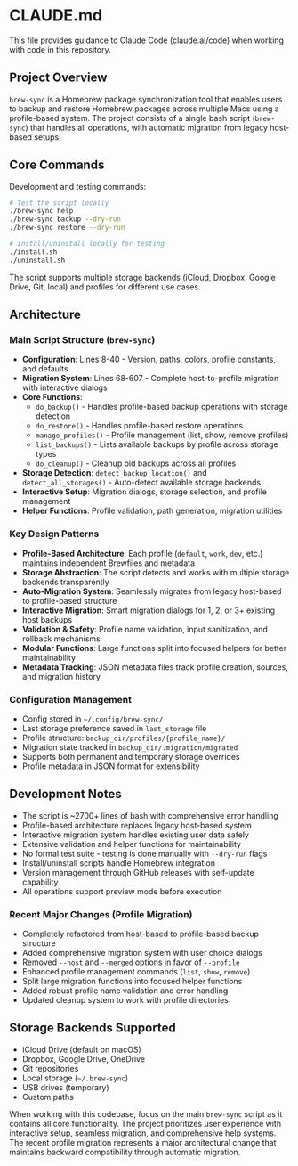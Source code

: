 # CLAUDE.md

This file provides guidance to Claude Code (claude.ai/code) when working with code in this repository.

## Project Overview

`brew-sync` is a Homebrew package synchronization tool that enables users to backup and restore Homebrew packages across multiple Macs using a profile-based system. The project consists of a single bash script (`brew-sync`) that handles all operations, with automatic migration from legacy host-based setups.

## Core Commands

Development and testing commands:
```bash
# Test the script locally
./brew-sync help
./brew-sync backup --dry-run
./brew-sync restore --dry-run

# Install/uninstall locally for testing
./install.sh
./uninstall.sh
```

The script supports multiple storage backends (iCloud, Dropbox, Google Drive, Git, local) and profiles for different use cases.

## Architecture

### Main Script Structure (`brew-sync`)
- **Configuration**: Lines 8-40 - Version, paths, colors, profile constants, and defaults
- **Migration System**: Lines 68-607 - Complete host-to-profile migration with interactive dialogs
- **Core Functions**: 
  - `do_backup()` - Handles profile-based backup operations with storage detection
  - `do_restore()` - Handles profile-based restore operations
  - `manage_profiles()` - Profile management (list, show, remove profiles)
  - `list_backups()` - Lists available backups by profile across storage types
  - `do_cleanup()` - Cleanup old backups across all profiles
- **Storage Detection**: `detect_backup_location()` and `detect_all_storages()` - Auto-detect available storage backends
- **Interactive Setup**: Migration dialogs, storage selection, and profile management
- **Helper Functions**: Profile validation, path generation, migration utilities

### Key Design Patterns
- **Profile-Based Architecture**: Each profile (`default`, `work`, `dev`, etc.) maintains independent Brewfiles and metadata
- **Storage Abstraction**: The script detects and works with multiple storage backends transparently
- **Auto-Migration System**: Seamlessly migrates from legacy host-based to profile-based structure
- **Interactive Migration**: Smart migration dialogs for 1, 2, or 3+ existing host backups
- **Validation & Safety**: Profile name validation, input sanitization, and rollback mechanisms
- **Modular Functions**: Large functions split into focused helpers for better maintainability
- **Metadata Tracking**: JSON metadata files track profile creation, sources, and migration history

### Configuration Management
- Config stored in `~/.config/brew-sync/`
- Last storage preference saved in `last_storage` file
- Profile structure: `backup_dir/profiles/{profile_name}/`
- Migration state tracked in `backup_dir/.migration/migrated`
- Supports both permanent and temporary storage overrides
- Profile metadata in JSON format for extensibility

## Development Notes

- The script is ~2700+ lines of bash with comprehensive error handling
- Profile-based architecture replaces legacy host-based system
- Interactive migration system handles existing user data safely
- Extensive validation and helper functions for maintainability
- No formal test suite - testing is done manually with `--dry-run` flags
- Install/uninstall scripts handle Homebrew integration
- Version management through GitHub releases with self-update capability
- All operations support preview mode before execution

### Recent Major Changes (Profile Migration)
- Completely refactored from host-based to profile-based backup structure
- Added comprehensive migration system with user choice dialogs
- Removed `--host` and `--merged` options in favor of `--profile`
- Enhanced profile management commands (`list`, `show`, `remove`)
- Split large migration functions into focused helper functions
- Added robust profile name validation and error handling
- Updated cleanup system to work with profile directories

## Storage Backends Supported
- iCloud Drive (default on macOS)
- Dropbox, Google Drive, OneDrive
- Git repositories
- Local storage (`~/.brew-sync`)
- USB drives (temporary)
- Custom paths

When working with this codebase, focus on the main `brew-sync` script as it contains all core functionality. The project prioritizes user experience with interactive setup, seamless migration, and comprehensive help systems. The recent profile migration represents a major architectural change that maintains backward compatibility through automatic migration.